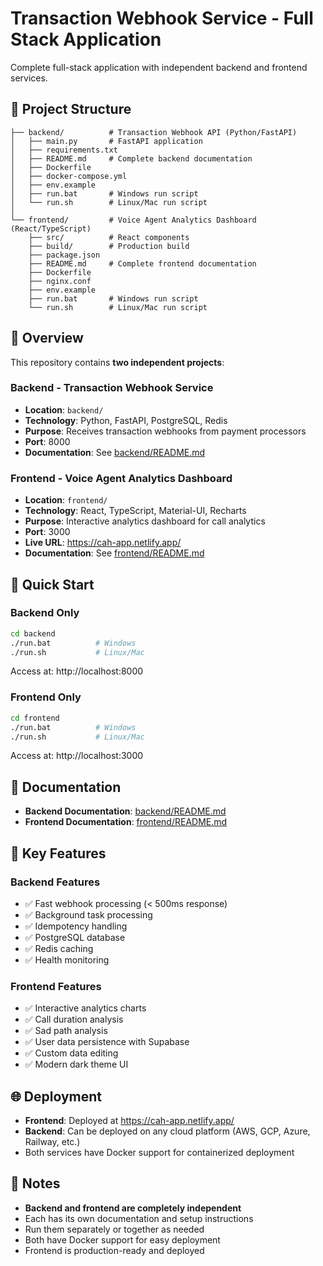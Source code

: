 # Transaction Webhook Service - Full Stack Application

Complete full-stack application with independent backend and frontend services.

## 📁 Project Structure

```
├── backend/          # Transaction Webhook API (Python/FastAPI)
│   ├── main.py       # FastAPI application
│   ├── requirements.txt
│   ├── README.md     # Complete backend documentation
│   ├── Dockerfile
│   ├── docker-compose.yml
│   ├── env.example
│   ├── run.bat       # Windows run script
│   └── run.sh        # Linux/Mac run script
│
└── frontend/         # Voice Agent Analytics Dashboard (React/TypeScript)
    ├── src/          # React components
    ├── build/        # Production build
    ├── package.json
    ├── README.md     # Complete frontend documentation
    ├── Dockerfile
    ├── nginx.conf
    ├── env.example
    ├── run.bat       # Windows run script
    └── run.sh        # Linux/Mac run script
```

## 🎯 Overview

This repository contains **two independent projects**:

### Backend - Transaction Webhook Service
- **Location**: `backend/`
- **Technology**: Python, FastAPI, PostgreSQL, Redis
- **Purpose**: Receives transaction webhooks from payment processors
- **Port**: 8000
- **Documentation**: See [backend/README.md](backend/README.md)

### Frontend - Voice Agent Analytics Dashboard
- **Location**: `frontend/`
- **Technology**: React, TypeScript, Material-UI, Recharts
- **Purpose**: Interactive analytics dashboard for call analytics
- **Port**: 3000
- **Live URL**: https://cah-app.netlify.app/
- **Documentation**: See [frontend/README.md](frontend/README.md)

## 🚀 Quick Start

### Backend Only
```bash
cd backend
./run.bat          # Windows
./run.sh           # Linux/Mac
```
Access at: http://localhost:8000

### Frontend Only
```bash
cd frontend
./run.bat          # Windows
./run.sh           # Linux/Mac
```
Access at: http://localhost:3000

## 📖 Documentation

- **Backend Documentation**: [backend/README.md](backend/README.md)
- **Frontend Documentation**: [frontend/README.md](frontend/README.md)

## 🔑 Key Features

### Backend Features
- ✅ Fast webhook processing (< 500ms response)
- ✅ Background task processing
- ✅ Idempotency handling
- ✅ PostgreSQL database
- ✅ Redis caching
- ✅ Health monitoring

### Frontend Features
- ✅ Interactive analytics charts
- ✅ Call duration analysis
- ✅ Sad path analysis
- ✅ User data persistence with Supabase
- ✅ Custom data editing
- ✅ Modern dark theme UI

## 🌐 Deployment

- **Frontend**: Deployed at https://cah-app.netlify.app/
- **Backend**: Can be deployed on any cloud platform (AWS, GCP, Azure, Railway, etc.)
- Both services have Docker support for containerized deployment

## 📝 Notes

- **Backend and frontend are completely independent**
- Each has its own documentation and setup instructions
- Run them separately or together as needed
- Both have Docker support for easy deployment
- Frontend is production-ready and deployed
